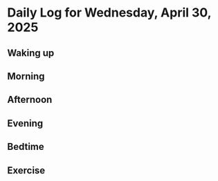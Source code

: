 # Daily Log for Wednesday, April 30, 2025

## Waking up

## Morning

## Afternoon

## Evening

## Bedtime

## Exercise
